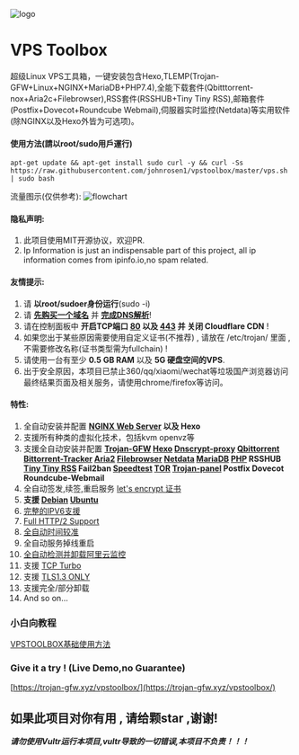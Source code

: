 ![logo](https://raw.githubusercontent.com/johnrosen1/trojan-gfw-script/master/logo.png)
# VPS Toolbox

超级Linux VPS工具箱，一键安装包含Hexo,TLEMP(Trojan-GFW+Linux+NGINX+MariaDB+PHP7.4),全能下载套件(Qbitttorrent-nox+Aria2c+Filebrowser),RSS套件(RSSHUB+Tiny Tiny RSS),邮箱套件(Postfix+Dovecot+Roundcube Webmail),伺服器实时监控(Netdata)等实用软件(除NGINX以及Hexo外皆为可选项)。

#### 使用方法(請以root/sudo用戶運行)
```
apt-get update && apt-get install sudo curl -y && curl -Ss https://raw.githubusercontent.com/johnrosen1/vpstoolbox/master/vps.sh | sudo bash
```

流量图示(仅供参考):
![flowchart](https://raw.githubusercontent.com/jerrypoma/trojan-gfw-script/master/vpstoolbox.png)

#### 隐私声明:

1. 此项目使用MIT开源协议，欢迎PR.
2. Ip Information is just an indispensable part of this project, all ip information comes from ipinfo.io,no spam related.

#### 友情提示:
1. 请 **以root/sudoer身份运行**(sudo -i)
2. 请 **[先购买一个域名](https://www.namesilo.com/?rid=685fb47qi)** 并 **[完成DNS解析](https://dnschecker.org/)**!
3. 请在控制面板中 **开启TCP端口 [80](https://www.speedguide.net/port.php?port=80) 以及 [443](https://www.speedguide.net/port.php?port=443) 并 关闭 Cloudflare CDN** !
4. 如果您出于某些原因需要使用自定义证书(不推荐) , 请放在 /etc/trojan/ 里面 , 不需要修改名称(证书类型需为fullchain) !
5. 请使用一台有至少 **0.5 GB RAM** 以及 **5G 硬盘空间的VPS**. 
6. 出于安全原因，本项目已禁止360/qq/xiaomi/wechat等垃圾国产浏览器访问最终结果页面及相关服务，请使用chrome/firefox等访问。

#### 特性:

1. 全自动安装并配置 **[NGINX Web Server](https://www.nginx.com/) 以及 Hexo**
2. 支援所有种类的虚拟化技术，包括kvm openvz等
20. 支援全自动安装并配置 **[Trojan-GFW](https://github.com/trojan-gfw/trojan) [Hexo](https://hexo.io/zh-tw/docs/) [Dnscrypt-proxy](https://github.com/DNSCrypt/dnscrypt-proxy) [Qbittorrent](https://www.qbittorrent.org/) [Bittorrent-Tracker](https://github.com/webtorrent/bittorrent-tracker) [Aria2](https://github.com/aria2/aria2) [Filebrowser](https://github.com/filebrowser/filebrowser) [Netdata](https://github.com/netdata/netdata) [MariaDB](https://mariadb.org/) [PHP](https://www.php.net/) RSSHUB [Tiny Tiny RSS](https://git.tt-rss.org/fox/tt-rss) Fail2ban [Speedtest](https://github.com/librespeed/speedtest) [TOR](https://famicoman.com/2018/01/03/configuring-and-monitoring-a-tor-middle-relay/) [Trojan-panel](https://github.com/trojan-gfw/trojan-panel) Postfix Dovecot Roundcube-Webmail**
3. 全自动签发,续签,重启服务 [let's encrypt 证书](https://letsencrypt.org/)
4. **支援 [Debian](https://www.debian.org/) [Ubuntu](https://ubuntu.com/)**
17. [完整的IPV6支援](https://en.wikipedia.org/wiki/IPv6)
17. [Full HTTP/2 Support](https://en.wikipedia.org/wiki/HTTP/2)
18. [全自动时间较准](https://www.freedesktop.org/software/systemd/man/timedatectl.html)
19. 全自动服务掉线重启
20. [全自动检测并卸载阿里云监控](https://www.johnrosen1.com/ali-iso/)
9.  支援 [TCP Turbo](https://github.com/shadowsocks/shadowsocks/wiki/Optimizing-Shadowsocks)
15. 支援 [TLS1.3 ONLY](https://wiki.openssl.org/index.php/TLS1.3)
23. 支援完全/部分卸载
24. And so on...

### 小白向教程

[VPSTOOLBOX基础使用方法](https://github.com/johnrosen1/vpstoolbox/wiki/VPSTOOLBOX%E5%9F%BA%E7%A1%80%E4%BD%BF%E7%94%A8%E6%96%B9%E6%B3%95)

### Give it a try ! (Live Demo,no Guarantee)

[https://trojan-gfw.xyz/vpstoolbox/](https://trojan-gfw.xyz/vpstoolbox/)

## 如果此项目对你有用 , 请给颗star ,谢谢!

***请勿使用Vultr运行本项目,vultr导致的一切错误,本项目不负责！！！***
